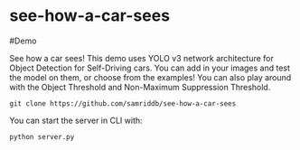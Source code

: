 # see-how-a-car-sees

#Demo

See how a car sees!
This demo uses YOLO v3 network architecture for Object Detection for Self-Driving cars.
You can add in your images and test the model on them, or choose from the examples! 
You can also play around with the Object Threshold and Non-Maximum Suppression Threshold.
  
```
git clone https://github.com/samriddb/see-how-a-car-sees
```
You can start the server in CLI with:
```
python server.py
```
